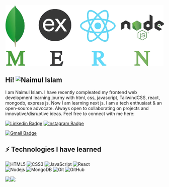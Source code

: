 
[![Header](https://raw.githubusercontent.com/naimul-123/naimul-123/main/MERN-logo.png "Header")](https://github.com/naimul-123/)
## Hi! <img src='https://cdn.jsdelivr.net/npm/simple-icons@3.0.1/icons/github.svg' alt="Naimul Islam" width="30">
I am Naimul Islam. I have recently compleated my frontend web development learning journy with html, css, javascript, TailwindCSS, react, mongodb, express js. Now I am learning next js. I am a tech enthusiast & an open-source advocate. Always open to collaborating on projects and innovative/disruptive ideas. Feel free to connect with me here:

[![Linkedin Badge](https://img.shields.io/badge/-naimul-blue?style=flat-square&logo=Linkedin&logoColor=white&link=https://www.linkedin.com/in/frontend-developer-naimul-islam/)](https://www.linkedin.com/in/frontend-developer-naimul-islam/)
[![Instagram Badge](https://img.shields.io/badge/-naimul-islam?style=flat-square&logo=instagram&logoColor=white&link=https://www.instagram.com/naimul.noman/?hl=en)](https://www.instagram.com/naimul.noman/?hl=en)

[![Gmail Badge](https://img.shields.io/badge/-naimuliu@gmail.com-c14438?style=flat-square&logo=Gmail&logoColor=white&link=mailto:naimuliu@gmail.com)](mailto:naimuliu@gmail.com)

## ⚡ Technologies I have learned
![HTML5](https://img.shields.io/badge/-HTML5-E34F26?style=flat-square&logo=html5&logoColor=white)
![CSS3](https://img.shields.io/badge/-CSS3-1572B6?style=flat-square&logo=css3)
![JavaScript](https://img.shields.io/badge/-JavaScript-black?style=flat-square&logo=javascript)
![React](https://img.shields.io/badge/-React-black?style=flat-square&logo=react)
</br>
![Nodejs](https://img.shields.io/badge/-Nodejs-black?style=flat-square&logo=Node.js)
![MongoDB](https://img.shields.io/badge/-MongoDB-black?style=flat-square&logo=mongodb)
![Git](https://img.shields.io/badge/-Git-black?style=flat-square&logo=git)
![GitHub](https://img.shields.io/badge/-GitHub-181717?style=flat-square&logo=github)

<a href="https://www.adamalston.com/"><img height="137px" src="https://github-readme-stats.vercel.app/api?username=naimul-123&hide_title=true&hide_border=false&show_icons=true&include_all_commits=true&count_private=true&line_height=21&text_color=000&icon_color=f1e05a&bg_color=0,c64dff,4dfcff,52fa5a&theme=graywhite" /><!-- wi*quL3fcV --><img height="137px" src="https://github-readme-stats.vercel.app/api/top-langs/?username=naimul-123&hide=html&hide_title=true&hide_border=true&layout=compact&langs_count=6&exclude_repo=comp426,Redventures-Movie-Quotes&text_color=000&icon_color=f1e05a&bg_color=0,52fa5a,4dfcff,c64dff&theme=graywhite" /></a>
